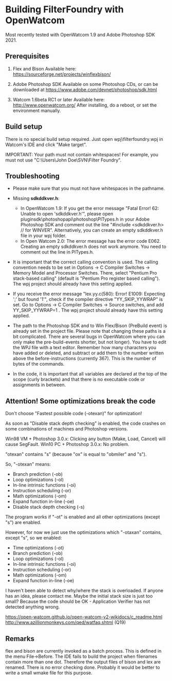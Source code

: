 
Building FilterFoundry with OpenWatcom
======================================

Most recently tested with OpenWatcom 1.9 and Adobe Photoshop SDK 2021.


Prerequisites
-------------

1) Flex and Bison
   Available here:
   https://sourceforge.net/projects/winflexbison/

2) Adobe Photoshop SDK
   Available on some Photoshop CDs, or can be downloaded at
   https://www.adobe.com/devnet/photoshop/sdk.html

3) Watcom 1.6beta RC1 or later
   Available here:
   http://www.openwatcom.org/
   After installing, do a reboot, or set the environment manually.


Build setup
-----------

There is no special build setup required.
Just open wpj\filterfoundry.wpj in Watcom's IDE and click "Make target".

IMPORTANT: Your path must not contain whitespaces!
For example, you must not use "C:\Users\John Doe\SVN\Filter Foundry\".


Troubleshooting
---------------

- Please make sure that you must not have whitespaces in the pathname.

- Missing **sdkddkver.h**:
  * In OpenWatcom 1.9:
    If you get the error message "Fatal Error! 62:  Unable to open 'sdkddkver.h'", please open 
    pluginsdk\photoshopapi\photoshop\PITypes.h in your Adobe Photoshop SDK and
    comment out the line "#include <sdkddkver.h> // for WINVER".
    Alternatively, you can create an empty sdkddkver.h file in your wpj folder.
  * In Open Watcom 2.0:
    The error message has the error code E062.
    Creating an empty sdkddkver.h does not work anymore.
    You need to comment out the line in PITypes.h.

- It is important that the correct calling convention is used.
  The calling convention needs to be set in
  Options -> C Compiler Switches -> Memory Model and Processor Switches.
  There, select "Pentium Pro stack-based calling" (default is "Pentium Pro register based calling").
  The wpj project should already have this setting applied.

- If you receive the error message "lex.yy.c(580): Error! E1009: Expecting ';' but found '1'",
  check if the compiler directive "YY_SKIP_YYWRAP" is set.
  Go to Options -> C Compiler Switches -> Source switches, and add YY_SKIP_YYWRAP=1 .
  The wpj project should already have this setting applied.

- The path to the Photoshop SDK and to Win Flex/Bison (PreBuild event)
  is already set in the project file. Please note that changing these
  paths is a bit complicated. There are several bugs in OpenWatcom
  where you can only make the pre-build-events shorter, but not longer).
  You have to edit the WPJ file with a text editor.
  Remember how many characters you have added or deleted,
  and subtract or add them to the number written above the before-instructions
  (currently 367). This is the number of bytes of the commands.

- In the code, it is important that all variables are declared at the
  top of the scope (curly brackets) and that there is no executable code or
  assignments in between.


Attention! Some optimizations break the code
--------------------------------------------

Don't choose "Fastest possible code (-otexan)" for optimization!

As soon as "Disable stack depth checking" is enabled, the code crashes
on some combinations of machines and Photoshop versions.

Win98 VM + Photoshop 3.0.x: Clicking any button (Make, Load, Cancel) will cause SegFault.
Win10 PC + Photoshop 3.0.x: No problem.

"otexan" contains "s" (because "ox" is equal to "obmiler" and "s").

So, "-otexan" means:

- Branch prediction (-ob)
- Loop optimizations (-ol)
- In-line intrinsic functions (-oi)
- Instruction scheduling (-or)
- Math optimizations (-om)
- Expand function in-line (-oe)
- Disable stack depth checking (-s)

The program works if "-ot" is enabled and all other optimizations (except "s") are enabled.

However, for now we just use the optimizations which "-otaxan" contains, except "s",
so we enabled:

- Time optimizations (-ot)
- Branch prediction (-ob)
- Loop optimizations (-ol)
- In-line intrinsic functions (-oi)
- Instruction scheduling (-or)
- Math optimizations (-om)
- Expand function in-line (-oe)

I haven't been able to detect why/where the stack is overloaded.
If anyone has an idea, please contact me.
Maybe the initial stack size is just too small?
Because the code should be OK - Application Verifier has not detected anything wrong.

https://open-watcom.github.io/open-watcom-v2-wikidocs/c_readme.html
http://www.azillionmonkeys.com/qed/watfaq.shtml (Q19)


Remarks
-------

flex and bison are currently invoked as a batch process.
This is defined in the menu File->Before.
The IDE fails to build the project when filenames contain more than one dot.
Therefore the output files of bison and lex are renamed.
There is no error checking done.
Probably it would be better to write a small wmake file for this purpose.
